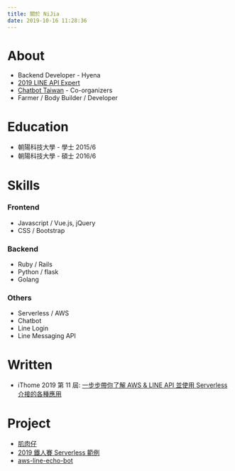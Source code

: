 ```yaml
---
title: 關於 NiJia
date: 2019-10-16 11:28:36
---
```

# About
- Backend Developer - Hyena
- [2019 LINE API Expert](https://www.line-community.me/contributors/detail?apiId=0037F00001fJ0NHQA0)
- [Chatbot Taiwan](https://www.facebook.com/groups/chatbot.tw/) - Co-organizers
- Farmer / Body Builder / Developer

# Education
- 朝陽科技大學 - 學士 2015/6
- 朝陽科技大學 - 碩士 2016/6

# Skills
### Frontend
- Javascript / Vue.js, jQuery
- CSS / Bootstrap

### Backend
- Ruby / Rails
- Python / flask
- Golang

### Others
- Serverless / AWS
- Chatbot
- Line Login
- Line Messaging API

# Written
- iThome 2019 第 11 屆: [一步步帶你了解 AWS & LINE API 並使用 Serverless 介接的各種應用](https://ithelp.ithome.com.tw/users/20111481/ironman/2475)

# Project

- [肌肉仔](https://github.com/louis70109/muscle_man)
- [2019 鐵人賽 Serverless 範例](https://github.com/louis70109/aws-python-line-api)
- [aws-line-echo-bot](https://github.com/louis70109/aws-line-echo-bot)